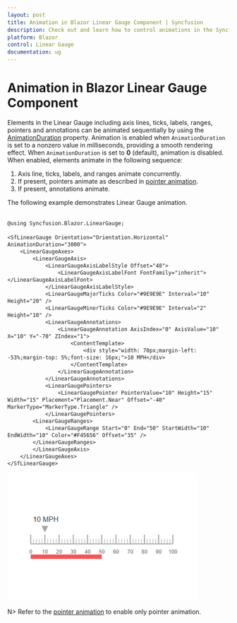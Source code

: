 ```yaml
---
layout: post
title: Animation in Blazor Linear Gauge Component | Syncfusion
description: Check out and learn how to control animations in the Syncfusion Blazor Linear Gauge component and much more details.
platform: Blazor
control: Linear Gauge
documentation: ug
---
```


# Animation in Blazor Linear Gauge Component

Elements in the Linear Gauge including axis lines, ticks, labels, ranges, pointers and annotations can be animated sequentially by using the [AnimationDuration](https://help.syncfusion.com/cr/blazor/Syncfusion.Blazor.LinearGauge.SfLinearGauge.html#Syncfusion_Blazor_Linear_Gauge_SfLinearGauge_AnimationDuration) property. Animation is enabled when `AnimationDuration` is set to a nonzero value in milliseconds, providing a smooth rendering effect. When `AnimationDuration` is set to **0** (default), animation is disabled. When enabled, elements animate in the following sequence:

1. Axis line, ticks, labels, and ranges animate concurrently.
2. If present, pointers animate as described in [pointer animation](https://blazor.syncfusion.com/documentation/linear-gauge/pointers#pointer-animation).
3. If present, annotations animate.

The following example demonstrates Linear Gauge animation.

```cshtml

@using Syncfusion.Blazor.LinearGauge;

<SfLinearGauge Orientation="Orientation.Horizontal" AnimationDuration="3000">
    <LinearGaugeAxes>
        <LinearGaugeAxis>
            <LinearGaugeAxisLabelStyle Offset="48">
                <LinearGaugeAxisLabelFont FontFamily="inherit"></LinearGaugeAxisLabelFont>
            </LinearGaugeAxisLabelStyle>
            <LinearGaugeMajorTicks Color="#9E9E9E" Interval="10" Height="20" />
            <LinearGaugeMinorTicks Color="#9E9E9E" Interval="2" Height="10" />
            <LinearGaugeAnnotations>
                <LinearGaugeAnnotation AxisIndex="0" AxisValue="10" X="10" Y="-70" ZIndex="1">
                    <ContentTemplate>
                        <div style="width: 70px;margin-left: -53%;margin-top: 5%;font-size: 16px;">10 MPH</div>
                    </ContentTemplate>
                </LinearGaugeAnnotation>
            </LinearGaugeAnnotations>
            <LinearGaugePointers>
                <LinearGaugePointer PointerValue="10" Height="15" Width="15" Placement="Placement.Near" Offset="-40" MarkerType="MarkerType.Triangle" />
            </LinearGaugePointers>
        <LinearGaugeRanges>
            <LinearGaugeRange Start="0" End="50" StartWidth="10" EndWidth="10" Color="#F45656" Offset="35" />
        </LinearGaugeRanges>
        </LinearGaugeAxis>
    </LinearGaugeAxes>
</SfLinearGauge>

```

![Blazor Linear Gauge Animation](images/blazor-linear-gauge-multiple-elements-animation.gif)

N> Refer to the [pointer animation](https://blazor.syncfusion.com/documentation/linear-gauge/pointers#pointer-animation) to enable only pointer animation.
